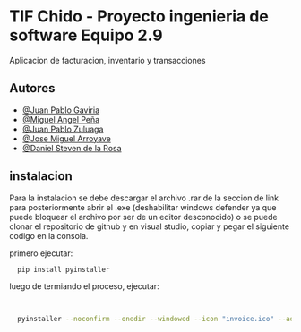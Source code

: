 
# TIF Chido - Proyecto ingenieria de software Equipo 2.9

Aplicacion de facturacion, inventario y transacciones


## Autores

- [@Juan Pablo Gaviria](https://github.com/Darkblack595)
- [@Miguel Angel Peña](https://github.com/DarthKar)
- [@Juan Pablo Zuluaga](https://github.com/Ritz38)
- [@Jose Miguel Arroyave](https://github.com/JoseArroyave)
- [@Daniel Steven de la Rosa](https://github.com/Danieldlr13)


## instalacion

Para la instalacion se debe descargar el archivo .rar de la seccion de link para posteriormente abrir el .exe (deshabilitar windows defender ya que puede bloquear el archivo por ser de un editor desconocido) o se puede clonar el repositorio de github y en visual studio, copiar y pegar el siguiente codigo en la consola.

primero ejecutar:
```bash
  pip install pyinstaller 
```
luego de termiando el proceso, ejecutar:
```bash

  
  pyinstaller --noconfirm --onedir --windowed --icon "invoice.ico" --add-data "addPlatoAc_ui.py;." --add-data "control_bd.py;." --add-data "dialogoAgregarPlatos.py;." --add-data "dialogoOrden_ui.py;." --add-data "estado.json;." --add-data "exporControl.py;." --add-data "formBorrarInv_ui.py;." --add-data "formEditarInv_ui.py;." --add-data "formularioAI_ui.py;." --add-data "formularioControl.py;." --add-data "Inventario.db;." --add-data "paginaPrincipal.py;." --add-data "paginaPrincipal_ui.py;." --add-data "recursos_rc.py;." --add-data "recursos_rc;recursos_rc/" --add-data "build;build/" "main.py"

```
    
